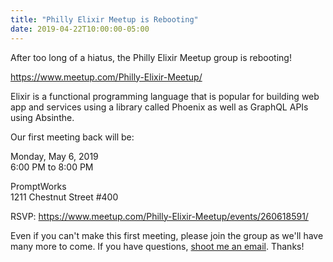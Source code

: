 ```yaml
---
title: "Philly Elixir Meetup is Rebooting"
date: 2019-04-22T10:00:00-05:00
---
```


After too long of a hiatus, the Philly Elixir Meetup group is rebooting!

https://www.meetup.com/Philly-Elixir-Meetup/

Elixir is a functional programming language that is popular for building web app and services using a library called Phoenix as well as GraphQL APIs using Absinthe.

Our first meeting back will be:

Monday, May 6, 2019  
6:00 PM to 8:00 PM

PromptWorks  
1211 Chestnut Street #400

RSVP: https://www.meetup.com/Philly-Elixir-Meetup/events/260618591/

Even if you can't make this first meeting, please join the group as we'll have many more to come. If you have questions, [shoot me an email](/contact/). Thanks!